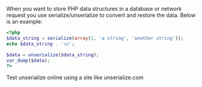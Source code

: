 When you want to store PHP data structures in a database or network request you use serialize/unserialize to convert and restore the data. Below is an example:
```php
<?php
$data_string = serialize(array(1, 'a string', 'another string'));
echo $data_string . '\n';

$data = unserialize($data_string);
var_dump($data);
?>
```
Test unserialize online using a site like unserialize.com